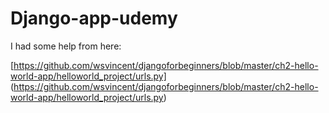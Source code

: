 # Django-app-udemy

I had some help from here:

[https://github.com/wsvincent/djangoforbeginners/blob/master/ch2-hello-world-app/helloworld_project/urls.py] (https://github.com/wsvincent/djangoforbeginners/blob/master/ch2-hello-world-app/helloworld_project/urls.py)
